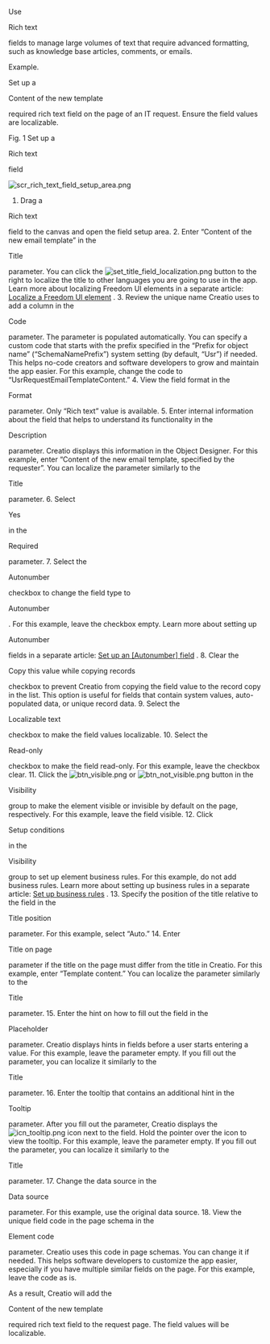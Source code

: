 


 Use
 
 Rich text
 
 fields to manage large volumes of text that require advanced formatting, such as knowledge base articles, comments, or emails.
 





 Example.
 
 Set up a
 
 Content of the new template
 
 required rich text field on the page of an IT request. Ensure the field values are localizable.
 





 Fig. 1 Set up a
 
 Rich text
 
 field
 

![scr_rich_text_field_setup_area.png](/docs/sites/en/files/images/NoCodePlatform/element_setup_examples/scr_rich_text_field_setup_area.png)


1. Drag a
 
 Rich text
 
 field to the canvas and open the field setup area.
2. Enter “Content of the new email template” in the
 
 Title
 
 parameter. You can click the
 ![set_title_field_localization.png](/docs/sites/en/files/images/NoCodePlatform/element_setup_examples/set_title_field_localization.png)
 button to the right to localize the title to other languages you are going to use in the app. Learn more about localizing Freedom UI elements in a separate article:
 [Localize a Freedom UI element](https://academy.creatio.com/documents?id=2441) 
 .
3. Review the unique name Creatio uses to add a column in the
 
 Code
 
 parameter. The parameter is populated automatically. You can specify a custom code that starts with the prefix specified in the “Prefix for object name” (“SchemaNamePrefix”) system setting (by default, “Usr”) if needed. This helps no-code creators and software developers to grow and maintain the app easier. For this example, change the code to “UsrRequestEmailTemplateContent.”
4. View the field format in the
 
 Format
 
 parameter. Only “Rich text” value is available.
5. Enter internal information about the field that helps to understand its functionality in the
 
 Description
 
 parameter. Creatio displays this information in the Object Designer. For this example, enter “Content of the new email template, specified by the requester”. You can localize the parameter similarly to the
 
 Title
 
 parameter.
6. Select
 
 Yes
 
 in the
 
 Required
 
 parameter.
7. Select the
 
 Autonumber
 
 checkbox to change the field type to
 
 Autonumber
 
 . For this example, leave the checkbox empty. Learn more about setting up
 
 Autonumber
 
 fields in a separate article:
 [Set up an [Autonumber] field](https://academy.creatio.com/documents?id=2431) 
 .
8. Clear the
 
 Copy this value while copying records
 
 checkbox to prevent Creatio from copying the field value to the record copy in the list. This option is useful for fields that contain system values, auto-populated data, or unique record data.
9. Select the
 
 Localizable text
 
 checkbox to make the field values localizable.
10. Select the
 
 Read-only
 
 checkbox to make the field read-only. For this example, leave the checkbox clear.
11. Click the
 ![btn_visible.png](/docs/sites/en/files/images/NoCodePlatform/element_setup_examples/btn_visible.png)
 or
 ![btn_not_visible.png](/docs/sites/en/files/images/NoCodePlatform/element_setup_examples/btn_not_visible.png)
 button in the
 
 Visibility
 
 group to make the element visible or invisible by default on the page, respectively. For this example, leave the field visible.
12. Click
 
 Setup conditions
 
 in the
 
 Visibility
 
 group to set up element business rules. For this example, do not add business rules. Learn more about setting up business rules in a separate article:
 [Set up business rules](https://academy.creatio.com/documents?id=2409) 
 .
13. Specify the position of the title relative to the field in the
 
 Title position
 
 parameter. For this example, select “Auto.”
14. Enter
 
 Title on page
 
 parameter if the title on the page must differ from the title in Creatio. For this example, enter “Template content.” You can localize the parameter similarly to the
 
 Title
 
 parameter.
15. Enter the hint on how to fill out the field in the
 
 Placeholder
 
 parameter. Creatio displays hints in fields before a user starts entering a value. For this example, leave the parameter empty. If you fill out the parameter, you can localize it similarly to the
 
 Title
 
 parameter.
16. Enter the tooltip that contains an additional hint in the
 
 Tooltip
 
 parameter. After you fill out the parameter, Creatio displays the
 ![icn_tooltip.png](/docs/sites/en/files/images/NoCodePlatform/element_setup_examples/icn_tooltip.png)
 icon next to the field. Hold the pointer over the icon to view the tooltip. For this example, leave the parameter empty. If you fill out the parameter, you can localize it similarly to the
 
 Title
 
 parameter.
17. Change the data source in the
 
 Data source
 
 parameter. For this example, use the original data source.
18. View the unique field code in the page schema in the
 
 Element code
 
 parameter. Creatio uses this code in page schemas. You can change it if needed. This helps software developers to customize the app easier, especially if you have multiple similar fields on the page. For this example, leave the code as is.



 As a result, Creatio will add the
 
 Content of the new template
 
 required rich text field to the request page. The field values will be localizable.
 




